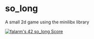 # so_long
A small 2d game using the minilibx library

[![falarm's 42 so_long Score](https://badge42.vercel.app/api/v2/cl23rylyn001609lbgc4t4lzn/project/2577483)](https://github.com/JaeSeoKim/badge42)

